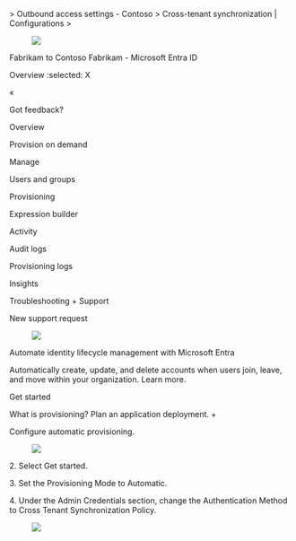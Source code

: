 \> Outbound access settings - Contoso > Cross-tenant synchronization | Configurations >

<figure>

![](figures/0)

</figure>


Fabrikam to Contoso Fabrikam - Microsoft Entra ID

Overview
 :selected:
X

«

Got feedback?

Overview

Provision on demand

Manage

Users and groups

Provisioning

Expression builder

Activity

Audit logs

Provisioning logs

Insights

Troubleshooting + Support

New support request

<figure>

![](figures/1)

</figure>


Automate identity lifecycle management with Microsoft Entra

Automatically create, update, and delete accounts when users join, leave, and move within your organization. Learn more.

Get started

What is provisioning? Plan an application deployment. +

Configure automatic provisioning.

<figure>

![](figures/2)

</figure>


2\. Select Get started.

3\. Set the Provisioning Mode to Automatic.

4\. Under the Admin Credentials section, change the Authentication Method to Cross Tenant Synchronization Policy.

<figure>

![](figures/3)

<!-- FigureContent="... > Cross-tenant synchronization | Configurations > Fabrikam to Contoso | Overview > Provisioning X :selected: :selected: Save :selected: Discard Provisioning Mode Automatic 1 Use Microsoft Entra to manage the creation and synchronization of user accounts in Fabrikam to Contoso based on user and group assignment. 1 Admin Credentials Admin Credentials Microsoft Entra needs the following information to connect to Fabrikam to Contoso's API and synchronize user data. Authentication Method 1 :unselected: Cross Tenant Synchronization Policy V Tenant Id \* Test Connection + 1" -->

</figure>

